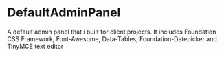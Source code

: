 # DefaultAdminPanel

A default admin panel that i built for client projects. It includes Foundation CSS Framework, Font-Awesome, Data-Tables, Foundation-Datepicker and TinyMCE text editor

